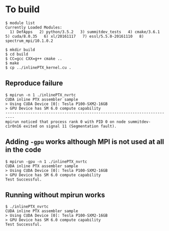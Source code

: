 # To build

```
$ module list
Currently Loaded Modules:
  1) DefApps   2) python/3.5.2   3) summitdev_tests   4) cmake/3.6.1   5) cuda/8.0.35   6) xl/20161117   7) essl/5.5.0-20161110   8) spectrum_mpi/10.1.0.2
```
```
$ mkdir build
$ cd build
$ CC=gcc CXX=g++ cmake ..
$ make
$ cp ../inlinePTX_kernel.cu . 
```

## Reproduce failure
```
$ mpirun -n 1 ./inlinePTX_nvrtc 
CUDA inline PTX assembler sample
> Using CUDA Device [0]: Tesla P100-SXM2-16GB
> GPU Device has SM 6.0 compute capability
--------------------------------------------------------------------------
mpirun noticed that process rank 0 with PID 0 on node summitdev-c1r0n16 exited on signal 11 (Segmentation fault).
```

## Adding ```-gpu``` works although MPI is not used at all in the code
```
$ mpirun -gpu -n 1 ./inlinePTX_nvrtc 
CUDA inline PTX assembler sample
> Using CUDA Device [0]: Tesla P100-SXM2-16GB
> GPU Device has SM 6.0 compute capability
Test Successful.
```

## Running without mpirun  works
```
$ ./inlinePTX_nvrtc 
CUDA inline PTX assembler sample
> Using CUDA Device [0]: Tesla P100-SXM2-16GB
> GPU Device has SM 6.0 compute capability
Test Successful.
```
